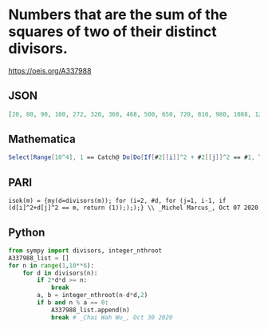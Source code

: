 # Numbers that are the sum of the squares of two of their distinct divisors\.
https://oeis.org/A337988
## JSON
```JSON
[20, 80, 90, 180, 272, 320, 360, 468, 500, 650, 720, 810, 980, 1088, 1280, 1332, 1440, 1620, 1872, 2000, 2250, 2420, 2448, 2450, 2600, 2880, 2900, 3240, 3380, 3600, 3920, 4160, 4212, 4352, 4410, 4500, 5120, 5328, 5760, 5780, 5850, 6480, 6642, 6800, 7220, 7290, 7488, 7650]
```
## Mathematica
```Mathematica
Select[Range[10^4], 1 == Catch@ Do[Do[If[#2[[i]]^2 + #2[[j]]^2 == #1, Throw[1]], {j, i + 1, #3}], {i, #3}] & @@ {#, Divisors[#], DivisorSigma[0, #]} &] (* _Michael De Vlieger_, Oct 10 2020 *)
```
## PARI
```PARI
isok(m) = {my(d=divisors(m)); for (i=2, #d, for (j=1, i-1, if (d[i]^2+d[j]^2 == m, return (1));););} \\ _Michel Marcus_, Oct 07 2020
```
## Python
```Python
from sympy import divisors, integer_nthroot
A337988_list = []
for n in range(1,10**6):
    for d in divisors(n):
        if 2*d*d >= n:
            break
        a, b = integer_nthroot(n-d*d,2)
        if b and n % a == 0:
            A337988_list.append(n)
            break # _Chai Wah Wu_, Oct 30 2020
```
